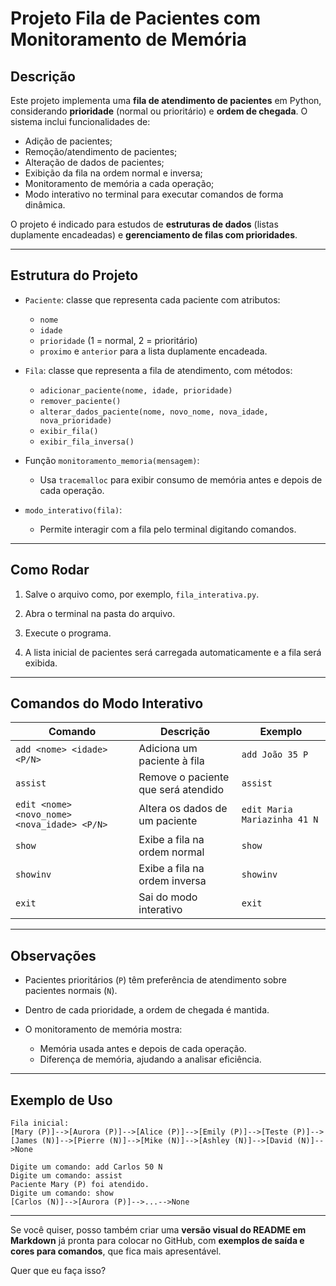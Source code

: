 # Projeto Fila de Pacientes com Monitoramento de Memória

## Descrição

Este projeto implementa uma **fila de atendimento de pacientes** em Python, considerando **prioridade** (normal ou prioritário) e **ordem de chegada**.
O sistema inclui funcionalidades de:

* Adição de pacientes;
* Remoção/atendimento de pacientes;
* Alteração de dados de pacientes;
* Exibição da fila na ordem normal e inversa;
* Monitoramento de memória a cada operação;
* Modo interativo no terminal para executar comandos de forma dinâmica.

O projeto é indicado para estudos de **estruturas de dados** (listas duplamente encadeadas) e **gerenciamento de filas com prioridades**.

---

## Estrutura do Projeto

* `Paciente`: classe que representa cada paciente com atributos:

  * `nome`
  * `idade`
  * `prioridade` (1 = normal, 2 = prioritário)
  * `proximo` e `anterior` para a lista duplamente encadeada.
* `Fila`: classe que representa a fila de atendimento, com métodos:

  * `adicionar_paciente(nome, idade, prioridade)`
  * `remover_paciente()`
  * `alterar_dados_paciente(nome, novo_nome, nova_idade, nova_prioridade)`
  * `exibir_fila()`
  * `exibir_fila_inversa()`
* Função `monitoramento_memoria(mensagem)`:

  * Usa `tracemalloc` para exibir consumo de memória antes e depois de cada operação.
* `modo_interativo(fila)`:

  * Permite interagir com a fila pelo terminal digitando comandos.

---

## Como Rodar

1. Salve o arquivo como, por exemplo, `fila_interativa.py`.
2. Abra o terminal na pasta do arquivo.
3. Execute o programa.

4. A lista inicial de pacientes será carregada automaticamente e a fila será exibida.

---

## Comandos do Modo Interativo

| Comando                                      | Descrição                           | Exemplo                      |
| -------------------------------------------- | ----------------------------------- | ---------------------------- |
| `add <nome> <idade> <P/N>`                   | Adiciona um paciente à fila         | `add João 35 P`              |
| `assist`                                     | Remove o paciente que será atendido | `assist`                     |
| `edit <nome> <novo_nome> <nova_idade> <P/N>` | Altera os dados de um paciente      | `edit Maria Mariazinha 41 N` |
| `show`                                       | Exibe a fila na ordem normal        | `show`                       |
| `showinv`                                    | Exibe a fila na ordem inversa       | `showinv`                    |
| `exit`                                       | Sai do modo interativo              | `exit`                       |

---

## Observações

* Pacientes prioritários (`P`) têm preferência de atendimento sobre pacientes normais (`N`).
* Dentro de cada prioridade, a ordem de chegada é mantida.
* O monitoramento de memória mostra:

  * Memória usada antes e depois de cada operação.
  * Diferença de memória, ajudando a analisar eficiência.

---

## Exemplo de Uso

```
Fila inicial:
[Mary (P)]-->[Aurora (P)]-->[Alice (P)]-->[Emily (P)]-->[Teste (P)]-->[James (N)]-->[Pierre (N)]-->[Mike (N)]-->[Ashley (N)]-->[David (N)]-->None

Digite um comando: add Carlos 50 N
Digite um comando: assist
Paciente Mary (P) foi atendido.
Digite um comando: show
[Carlos (N)]-->[Aurora (P)]-->...-->None
```

---

Se você quiser, posso também criar uma **versão visual do README em Markdown** já pronta para colocar no GitHub, com **exemplos de saída e cores para comandos**, que fica mais apresentável.

Quer que eu faça isso?
